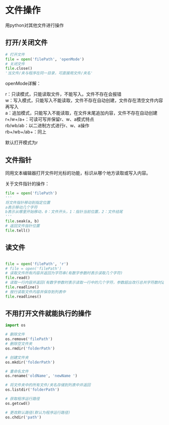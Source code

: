 # 文件操作

用python对其他文件进行操作

## 打开/关闭文件

```python
# 打开文件
file = open('filePath', 'openMode')
# 关闭文件
file.close()
'当文件/夹与程序在同一目录，可直接用文件/夹名'
```

openMode详解：

r：只读模式，只能读取文件，不能写入。文件不存在会报错  
w：写入模式，只能写入不能读取，文件不存在自动创建，文件存在清空文件内容再写入  
a：追加模式，只能写入不能读取，在文件末尾追加内容，文件不存在自动创建  
r+/w+/a+：可读可写并保留r、w、a模式特点  
rb/wb/ab：以二进制方式进行r、w、a操作  
rb+/wb+/ab+：同上  

默认打开模式为r

## 文件指针

同用文本编辑器打开文件时光标的功能，标识从哪个地方读取或写入内容。

关于文件指针的操作：
```python
file = open('filePath')
'''
将文件指针移动到指定位置
a表示移动几个字符
b表示从哪里开始移动，0：文件开头，1：指针当前位置，2：文件结尾
'''
file.seak(a, b)
# 返回文件指针位置
file.tell()

```


## 读文件

```python

file = open('filePath', 'r')
# file = open('filePath')
# 读取文件所有内容并返回为字符串(有数字参数时表示读取几个字符)
file.read()
# 读取一行内容并返回(有数字参数时表示读取一行中的几个字符，参数超出改行总共字符数时返回改行内容)
file.readline()
# 按行读取文件内容并保存到列表中
file.readlines()
```



## 不用打开文件就能执行的操作

```python
import os

# 删除文件
os.remove('filePath')
# 删除空文件夹
os.rmdir('folderPath')

# 创建文件夹
os.mkdir('folderPath')

# 重命名文件
os.rename('oldName', 'newName ')

# 将文件夹中的所有文件/夹名存储到列表中并返回
os.listdir('folderPath')

# 获取程序运行路径
os.getcwd()

# 更改默认路径(默认为程序运行路径)
os.chdir('path')

```

